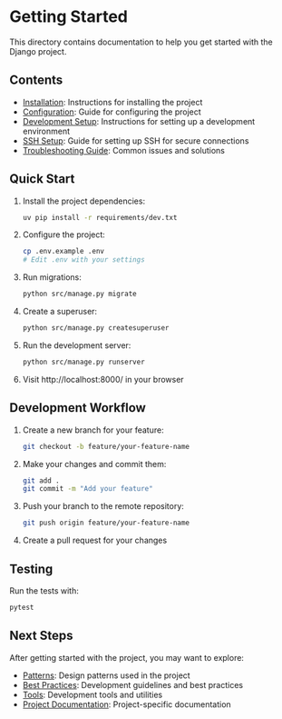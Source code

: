 # Getting Started

This directory contains documentation to help you get started with the Django project.

## Contents

- [Installation](./installation.md): Instructions for installing the project
- [Configuration](./configuration.md): Guide for configuring the project
- [Development Setup](./development-setup.md): Instructions for setting up a development environment
- [SSH Setup](./ssh-setup.md): Guide for setting up SSH for secure connections
- [Troubleshooting Guide](./troubleshooting.md): Common issues and solutions

## Quick Start

1. Install the project dependencies:
   ```bash
   uv pip install -r requirements/dev.txt
   ```

2. Configure the project:
   ```bash
   cp .env.example .env
   # Edit .env with your settings
   ```

3. Run migrations:
   ```bash
   python src/manage.py migrate
   ```

4. Create a superuser:
   ```bash
   python src/manage.py createsuperuser
   ```

5. Run the development server:
   ```bash
   python src/manage.py runserver
   ```

6. Visit http://localhost:8000/ in your browser

## Development Workflow

1. Create a new branch for your feature:
   ```bash
   git checkout -b feature/your-feature-name
   ```

2. Make your changes and commit them:
   ```bash
   git add .
   git commit -m "Add your feature"
   ```

3. Push your branch to the remote repository:
   ```bash
   git push origin feature/your-feature-name
   ```

4. Create a pull request for your changes

## Testing

Run the tests with:
```bash
pytest
```

## Next Steps

After getting started with the project, you may want to explore:

- [Patterns](../patterns/README.md): Design patterns used in the project
- [Best Practices](../best-practices/README.md): Development guidelines and best practices
- [Tools](../tools/README.md): Development tools and utilities
- [Project Documentation](../project/README.md): Project-specific documentation 